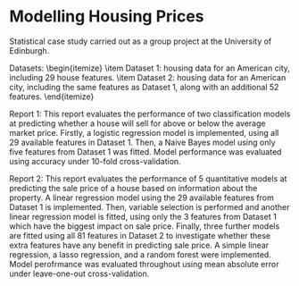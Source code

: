 # Modelling Housing Prices

Statistical case study carried out as a group project at the University of Edinburgh.

Datasets: 
\begin{itemize}
\item Dataset 1: housing data for an American city, including 29 house features.
\item Dataset 2: housing data for an American city, including the same features as Dataset 1, along with an additional 52 features.
\end{itemize}

Report 1: This report evaluates the performance of two classification models at predicting whether a house will sell for above or below the average market price. Firstly, a logistic regression model is implemented, using all 29 available features in Dataset 1. Then, a Naive Bayes model using only five features from Dataset 1 was fitted. Model performance was evaluated using accuracy under 10-fold cross-validation.

Report 2: This report evaluates the performance of 5 quantitative models at predicting the sale price of a house based on information about the property. A linear regression model using the 29 available features from Dataset 1 is implemented. Then, variable selection is performed and another linear regression model is fitted, using only the 3 features from Dataset 1 which have the biggest impact on sale price. Finally, three further models are fitted using all 81 features in Dataset 2 to investigate whether these
extra features have any benefit in predicting sale price. A simple linear regression, a lasso regression, and a random forest were implemented. Model perofrmance was evaluated throughout using mean absolute error under leave-one-out cross-validation.
